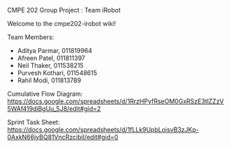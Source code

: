 CMPE 202 Group Project : Team iRobot

Welcome to the cmpe202-irobot wiki!

Team Members:
* Aditya Parmar, 011819964
* Afreen Patel, 011811397
* Neil Thaker, 011538215
* Purvesh Kothari, 011548615
* Rahil Modi, 011813789

Cumulative Flow Diagram: 
https://docs.google.com/spreadsheets/d/1RrzHPyfRseOM0GxRSzE3tlZZzV5WAf419diBgUu_5J8/edit#gid=2 

Sprint Task Sheet:  
https://docs.google.com/spreadsheets/d/1fLLk9UpbLoisvB3zJKp-0AxkN66jyBQ81VncRzcibiI/edit#gid=0
